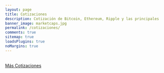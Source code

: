 ```yaml
---
layout: page
title: Cotizaciones
description: Cotización de Bitcoin, Ethereum, Ripple y las principales criptomonedas en el mercado.
banner_image: marketcaps.jpg
permalink: /cotizaciones/
comments: true
sitemap: true
loadsPlugins: true
noMargins: true
---
```


<table id="marketcaps-table" class="display" width="100%"></table>

<div class="marketcaps-table-footer">
	<a href="https://coinmarketcap.com/">Más Cotizaciones</a>
</div>

<div id="trade"></div>

<script type="text/javascript" src="{{ site.baseurl }}/js/plugins.js?{{site.time | date: '%s%N'}}"></script>

<script type="text/javascript" src="https://cdn.datatables.net/v/dt/dt-1.10.16/datatables.min.js"></script>

<script type="text/javascript" src="https://cdn.datatables.net/responsive/2.2.1/js/dataTables.responsive.min.js"></script>

<script type="text/javascript" src="{{ site.baseurl }}/js/marketcaps.js?{{site.time | date: '%s%N'}}"></script>

<script src="https://cdnjs.cloudflare.com/ajax/libs/socket.io/2.0.3/socket.io.js"></script>

<script type="text/javascript">
        var socket = io.connect('https://coincap.io');
        socket.on('trades', function (tradeMsg) {
            console.log(tradeMsg);
            document.getElementById('trade').innerHTML = JSON.stringify(tradeMsg)
        })
</script>